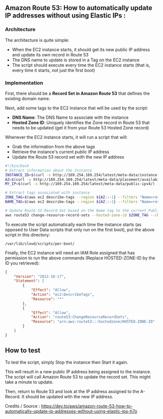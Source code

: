 ## Amazon Route 53: How to automatically update IP addresses without using Elastic IPs :

### Architecture

The architecture is quite simple:

* When the EC2 instance starts, it should get its new public IP address and update its own record in Route 53
* The DNS name to update is stored in a Tag on the EC2 instance
* The script should execute every time the EC2 instance starts (that is, every time it starts, not just the first boot)

### Implementation

First, there should be a **Record Set in Amazon Route 53** that defines the existing domain name.

Next, add some tags to the EC2 instance that will be used by the script:

* **DNS Name**: The DNS Name to associate with the instance
* **Hosted Zone ID**: Uniquely identifies the Zone record in Route 53 that needs to be updated (get it from your Route 53 Hosted Zone record)

Whenever the EC2 instance starts, it will run a script that will:

* Grab the information from the above tags
* Retrieve the instance's current public IP address
* Update the Route 53 record set with the new IP address

```bash
#!/bin/bash
# Extract information about the Instance
INSTANCE_ID=$(curl -s http://169.254.169.254/latest/meta-data/instance-id/)
AZ=$(curl -s http://169.254.169.254/latest/meta-data/placement/availability-zone/)
MY_IP=$(curl -s http://169.254.169.254/latest/meta-data/public-ipv4/)

# Extract tags associated with instance
ZONE_TAG=$(aws ec2 describe-tags --region ${AZ::-1} --filters "Name=resource-id,Values=${INSTANCE_ID}" --query 'Tags[?Key==`AUTO_DNS_ZONE`].Value' --output text)
NAME_TAG=$(aws ec2 describe-tags --region ${AZ::-1} --filters "Name=resource-id,Values=${INSTANCE_ID}" --query 'Tags[?Key==`AUTO_DNS_NAME`].Value' --output text)

# Update Route 53 Record Set based on the Name tag to the current Public IP address of the Instance
aws route53 change-resource-record-sets --hosted-zone-id $ZONE_TAG --change-batch '{"Changes":[{"Action":"UPSERT","ResourceRecordSet":{"Name":"'$NAME_TAG'","Type":"A","TTL":300,"ResourceRecords":[{"Value":"'$MY_IP'"}]}}]}'
```

To execute the script automatically each time the instance starts (as opposed to User Data scripts that only run on the first boot), put the above script in this directory:

``` /var/lib/cloud/scripts/per-boot/ ```

Finally, the EC2 instance will need an IAM Role assigned that has permission to run the above commands (Replace HOSTED-ZONE-ID by the ID you retrieved):

```json
{
    "Version": "2012-10-17",
    "Statement": [
        {
            "Effect": "Allow",
            "Action": "ec2:DescribeTags",
            "Resource": "*"
        },
        {
            "Effect": "Allow",
            "Action": "route53:ChangeResourceRecordSets",
            "Resource": "arn:aws:route53:::hostedzone/HOSTED-ZONE-ID"
        }
    ]
}
```

## How to test

To test the script, simply Stop the instance then Start it again.

This will result in a new public IP address being assigned to the instance. The script will call Amazon Route 53 to update the record set. This might take a minute to update.

Then, return to Route 53 and look at the IP address assigned to the A-Record. It should be updated with the new IP address.

Credits / Source : https://dev.to/aws/amazon-route-53-how-to-automatically-update-ip-addresses-without-using-elastic-ips-h7o

